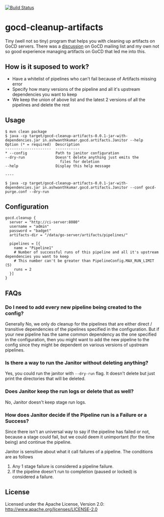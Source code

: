 [![Build Status](https://snap-ci.com/ashwanthkumar/gocd-cleanup-artifacts/branch/master/build_image)](https://snap-ci.com/ashwanthkumar/gocd-cleanup-artifacts/branch/master)

# gocd-cleanup-artifacts
Tiny (well not so tiny) program that helps you with cleaning up artifacts on GoCD servers. There was a [discussion](https://groups.google.com/forum/#!topic/go-cd/HfOY_74OKhI/discussion) on GoCD mailing list and my own not so good experience managing artifacts on GoCD that led me into this. 

## How is it suposed to work?
- Have a whitelist of pipelines who can't fail because of Artifacts missing error
- Specify how many versions of the pipeline and all it's upstream dependencies you want to keep
- We keep the union of above list and the latest 2 versions of all the pipelines and delete the rest

## Usage
```
$ mvn clean package
$ java -cp target/gocd-cleanup-artifacts-0.0.1-jar-with-dependencies.jar in.ashwanthkumar.gocd.artifacts.Janitor --help
Option (* = required)  Description                           
---------------------  -----------                           
* --config             Path to janitor configuration         
--dry-run              Doesn't delete anything just emits the
                         files for deletion                  
--help                 Display this help message             

----

$ java -cp target/gocd-cleanup-artifacts-0.0.1-jar-with-dependencies.jar in.ashwanthkumar.gocd.artifacts.Janitor --conf gocd-purge.conf --dry-run
```

## Configuration
```hocon
gocd.cleanup {
  server = "http://ci-server:8080"
  username = "admin"
  password = "badget"
  artifacts-dir = "/data/go-server/artifacts/pipelines/"

  pipelines = [{
    name = "Pipeline1"
    # Number of successful runs of this pipeline and all it's upstream dependencies you want to keep
    # This number can't be greater than PipelineConfig.MAX_RUN_LIMIT (5)
    runs = 2
  }]
}
```

## FAQs
### Do I need to add every new pipeline being created to the config? 
Generally No, we only do cleanup for the pipelines that are either direct / transitive dependencies of the pipelines specified in the configuration. But if your new pipeline has the same common dependency as the one specified in the configuration, then you might want to add the new pipeline to the config since they might be dependent on various versions of upstream pipelines.  

### Is there a way to run the Janitor without deleting anything? 
Yes, you could run the janitor with `--dry-run` flag. It doesn't delete but just print the directories that will be deleted.

### Does Janitor keep the run logs or delete that as well?
No, Janitor doesn't keep stage run logs.

### How does Janitor decide if the Pipeline run is a Failure or a Success?
Since there isn't an universal way to say if the pipeline has failed or not, because a stage could fail, but we could deem it unimportant (for the time being) and continue the pipeline.

Janitor is sensitive about what it call failures of a pipeline. The conditions are as follows

1. Any 1 stage failure is considered a pipeline failure.
2. If the pipeline doesn't run to completion (paused or locked) is considered a failure.


## License
Licensed under the Apache License, Version 2.0: http://www.apache.org/licenses/LICENSE-2.0
